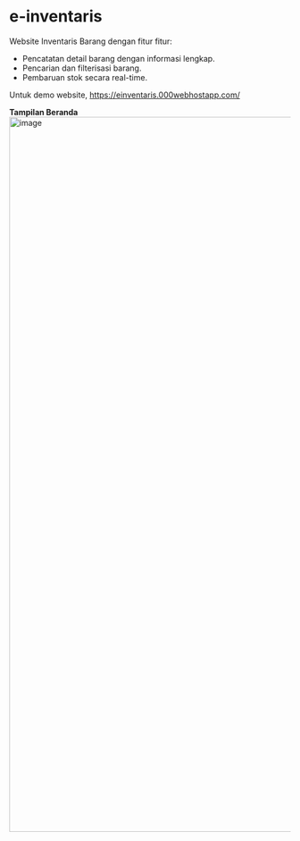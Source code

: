 # e-inventaris
Website Inventaris Barang dengan fitur fitur:
- Pencatatan detail barang dengan informasi lengkap.
- Pencarian dan filterisasi barang.
- Pembaruan stok secara real-time.

Untuk demo website, https://einventaris.000webhostapp.com/

**Tampilan Beranda**
<img width="1280" alt="image" src="https://github.com/nazrfjri/e-inventaris/assets/99811890/6c297237-12f6-4aa8-8a4e-7dc763e93a40">
